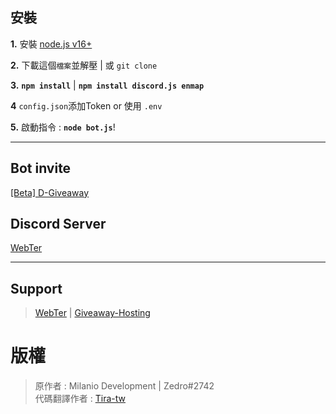 ## 安裝

 **1.** 安裝 [node.js v16+](https://nodejs.org/) 

 **2.** 下載這個`檔案`並解壓 | 或 `git clone` 

 **3.**  **`npm install`** | **`npm install discord.js enmap`**

 **4** `config.json`添加Token or 使用 `.env`

 **5.** 啟動指令 :  **`node bot.js`**!
  
***

## Bot invite
[[Beta] D-Giveaway](https://discord.com/api/oauth2/authorize?client_id=891165330439802931&permissions=8&scope=bot%20applications.commands)

## Discord Server
[WebTer](https://discord.gg/hbZXjAZjv5)

***

## Support

> [WebTer](https://discord.gg/hbZXjAZjv5) | [Giveaway-Hosting](https://discord.gg/Giveaway-Hosting)

# 版權

> 原作者 : Milanio Development | Zedro#2742 <br>
> 代碼翻譯作者 : [Tira-tw](https://github.com/Tira-tw/)
